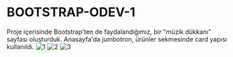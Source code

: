# BOOTSTRAP-ODEV-1
Proje içerisinde Bootstrap'ten de faydalandığımız, bir "müzik dükkanı" sayfası oluşturduk. Anasayfa'da jumbotron, ürünler sekmesinde card yapısı kullanıldı.
![1](https://user-images.githubusercontent.com/106728477/197508509-ce02b71e-d5de-40c5-a300-47c022b9e15e.PNG)
![2](https://user-images.githubusercontent.com/106728477/197508503-abb35990-d9a4-4642-be94-d7f77e1ce275.PNG)
![3](https://user-images.githubusercontent.com/106728477/197508508-1a62e8e7-c485-494f-8d37-0163dd8ee857.PNG)
